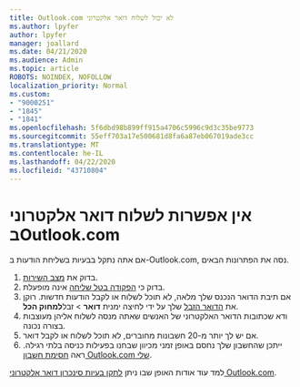 ```yaml
---
title: Outlook.com לא יכול לשלוח דואר אלקטרוני
ms.author: lpyfer
author: lpyfer
manager: joallard
ms.date: 04/21/2020
ms.audience: Admin
ms.topic: article
ROBOTS: NOINDEX, NOFOLLOW
localization_priority: Normal
ms.custom:
- "9000251"
- "1845"
- "1841"
ms.openlocfilehash: 5f6dbd98b899ff915a4706c5996c9d3c35be9773
ms.sourcegitcommit: 55eff703a17e500681d8fa6a87eb067019ade3cc
ms.translationtype: MT
ms.contentlocale: he-IL
ms.lasthandoff: 04/22/2020
ms.locfileid: "43710804"
---
```

# <a name="unable-to-send-email-in-outlookcom"></a>אין אפשרות לשלוח דואר אלקטרוני בOutlook.com

אם אתה נתקל בבעיות בשליחת הודעות ב-Outlook.com, נסה את הפתרונות הבאים.

1. בדוק את [מצב השירות](https://go.microsoft.com/fwlink/p/?linkid=837482). 
2. בדוק כי [הפקודה בטל שליחה](https://outlook.live.com/mail/options/mail/messageContent/undoSend) אינה מופעלת.
3. אם תיבת הדואר הנכנס שלך מלאה, לא תוכל לשלוח או לקבל הודעות חדשות. רוקן את [הדואר הזבל](https://outlook.live.com/mail/junkemail) שלך על ידי לחיצה ימנית **דואר** > זבל**למחוק הכל**.
4. ודא שכתובות הדואר האלקטרוני של האנשים שאתה מנסה לשלוח אליהן מעוצבות בצורה נכונה.
5. אם יש לך יותר מ-20 חשבונות מחוברים, לא תוכל לשלוח או לקבל דואר.
6. ייתכן שהחשבון שלך נחסם באופן זמני מכיוון שבחנו בפעילות כניסה בלתי רגילה. ראה [חסימת חשבון Outlook.com שלי](https://support.office.com/article/f4ad2701-d166-4d8b-8a6a-9af2a1f8a4c4).

למד עוד אודות האופן שבו ניתן [לתקן בעיות סינכרון דואר אלקטרוני Outlook.com](https://support.office.com/article/d39e3341-8d79-4bf1-b3c7-ded602233642).